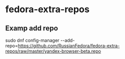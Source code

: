 # fedora-extra-repos

## 	Examp add repo
sudo dnf config-manager --add-repo=https://github.com/RussianFedora/fedora-extra-repos/raw/master/yandex-browser-beta.repo
